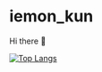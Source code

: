 # iemon_kun
Hi there 🙂

[![Top Langs](https://github-readme-stats.vercel.app/api/top-langs/?username=iemon-kun&theme=vue-dark&show_icons=true&layout=compact)](https://github.com/iemon-kun/github-readme-stats)
